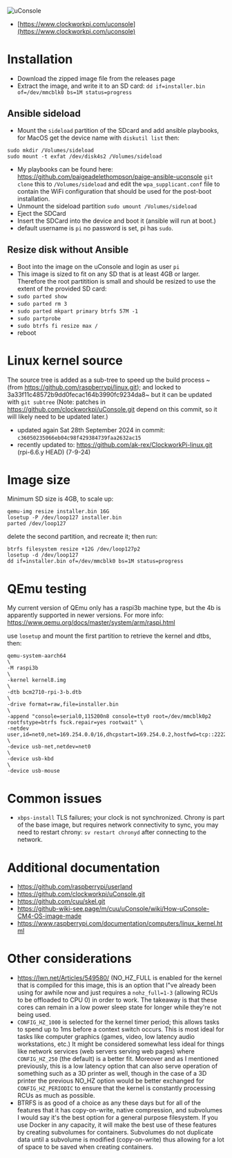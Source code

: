 ![uConsole](https://static.wixstatic.com/media/3833f7_9e9fc3ed88534fb0b1eae043b3d5906e~mv2.png/v1/fill/w_480,h_480,al_c,q_85,usm_0.66_1.00_0.01,enc_auto/3833f7_9e9fc3ed88534fb0b1eae043b3d5906e~mv2.png)

- [https://www.clockworkpi.com/uconsole](https://www.clockworkpi.com/uconsole)

# Installation 
- Download the zipped image file from the releases page
- Extract the image, and write it to an SD card: `dd if=installer.bin of=/dev/mmcblk0 bs=1M status=progress`
## Ansible sideload 
- Mount the `sideload` partition of the SDcard and add ansible playbooks, for MacOS get the device name with `diskutil list` then:
```
sudo mkdir /Volumes/sideload
sudo mount -t exfat /dev/disk4s2 /Volumes/sideload
```
- My playbooks can be found here: https://github.com/paigeadelethompson/paige-ansible-uconsole `git clone` this to `/Volumes/sideload` and edit the `wpa_supplicant.conf`
file to contain the WiFi configuration that should be used for the post-boot installation. 
- Unmount the sideload partition `sudo umount /Volumes/sideload`
- Eject the SDCard
- Insert the SDCard into the device and boot it (ansible will run at boot.)
- default username is `pi` no password is set, pi has `sudo`. 
## Resize disk without Ansible
- Boot into the image on the uConsole and login as user `pi`
- This image is sized to fit on any SD that is at least 4GB or larger. Therefore the root partitition is small and should be resized to use the extent of the provided SD card:
- `sudo parted show`
- `sudo parted rm 3`
- `sudo parted mkpart primary btrfs 57M -1`
- `sudo partprobe`
- `sudo btrfs fi resize max /`
- reboot

# Linux kernel source 
The source tree is added as a sub-tree to speed up the build process ~(from https://github.com/raspberrypi/linux.git); and locked to 3a33f11c48572b9dd0fecac164b3990fc9234da8~ but it can be
updated with `git subtree` (Note: patches in https://github.com/clockworkpi/uConsole.git depend on this commit, so it will likely need to be updated later.)

- updated again Sat 28th September 2024 in commit: `c36050235066eb04c98f429384739faa2632ac15`
- recently updated to: https://github.com/ak-rex/ClockworkPi-linux.git (rpi-6.6.y HEAD) (7-9-24)

# Image size
Minimum SD size is 4GB, to scale up: 
```
qemu-img resize installer.bin 16G
losetup -P /dev/loop127 installer.bin
parted /dev/loop127
```
delete the second partition, and recreate it; then run: 
```
btrfs filesystem resize +12G /dev/loop127p2
losetup -d /dev/loop127
dd if=installer.bin of=/dev/mmcblk0 bs=1M status=progress
```

# QEmu testing 
My current version of QEmu only has a raspi3b machine type, but the 4b is apparently supported in newer versions. 
For more info: https://www.qemu.org/docs/master/system/arm/raspi.html

use `losetup` and mount the first partition to retrieve the kernel and dtbs, then:
```
qemu-system-aarch64                                                                                           \
-M raspi3b                                                                                                    \
-kernel kernel8.img                                                                                           \
-dtb bcm2710-rpi-3-b.dtb                                                                                      \
-drive format=raw,file=installer.bin                                                                          \
-append "console=serial0,115200n8 console=tty0 root=/dev/mmcblk0p2 rootfstype=btrfs fsck.repair=yes rootwait" \
-netdev user,id=net0,net=169.254.0.0/16,dhcpstart=169.254.0.2,hostfwd=tcp::2222-:22                           \
-device usb-net,netdev=net0                                                                                   \
-device usb-kbd                                                                                               \
-device usb-mouse
```

# Common issues 
- `xbps-install` TLS failures; your clock is not synchronized. Chrony is part of the base image, but requires network connectivity to sync, you may need to restart chrony: `sv restart chronyd` after connecting to the network. 

# Additional documentation
- https://github.com/raspberrypi/userland
- https://github.com/clockworkpi/uConsole.git
- https://github.com/cuu/skel.git
- https://github-wiki-see.page/m/cuu/uConsole/wiki/How-uConsole-CM4-OS-image-made
- https://www.raspberrypi.com/documentation/computers/linux_kernel.html

# Other considerations 
- https://lwn.net/Articles/549580/ (NO_HZ_FULL is enabled for the kernel that is compiled for this image, this is an option that I"ve already been using for awhile now and just requires a `nohz_full=1-3` (allowing RCUs to be offloaded to CPU 0) in order to work. The takeaway is that these cores can remain in a low power sleep state for longer while they're not being used.
- `CONFIG_HZ_1000` is selected for the kernel timer period; this allows tasks to spend up to 1ms before a context switch occurs. This is most ideal for tasks like computer graphics (games, video, low latency audio workstations, etc.) It might be considered somewhat less ideal for things like network services (web servers serving web pages) where `CONFIG_HZ_250` (the default) is a better fit. Moreover and as I mentioned previously, this is a low latency option that can also serve operation of something such as a 3D printer as well, though in the case of a 3D printer the previous NO_HZ option would be better exchanged for `CONFIG_HZ_PERIODIC` to ensure that the kernel is constantly processing RCUs as much as possible.
- BTRFS is as good of a choice as any these days but for all of the features that it has copy-on-write, native compression, and subvolumes I would say it's the best option for a general purpose filesystem. If you use Docker in any capacity, it will make the best use of these features by creating subvolumes for containers. Subvolumes do not duplicate data until a subvolume is modified (copy-on-write) thus allowing for a lot of space to be saved when creating containers. 
